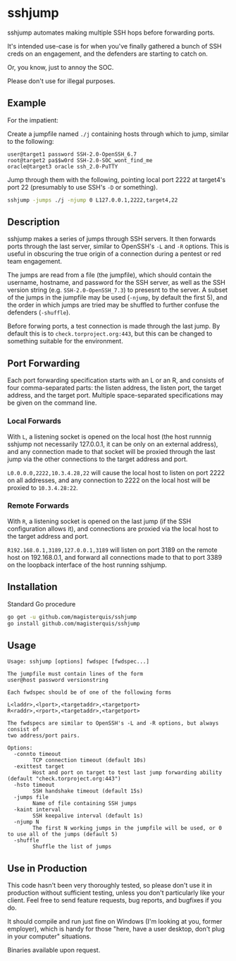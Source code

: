 sshjump
=======
sshjump automates making multiple SSH hops before forwarding ports.

It's intended use-case is for when you've finally gathered a bunch of SSH creds
on an engagement, and the defenders are starting to catch on.

Or, you know, just to annoy the SOC.

Please don't use for illegal purposes.

Example
-------
For the impatient:

Create a jumpfile named `./j` containing hosts through which to jump, similar
to the following:
```
user@target1 password SSH-2.0-OpenSSH_6.7
root@target2 pa$$w0rd SSH-2.0-SOC_wont_find_me
oracle@target3 oracle ssh_2.0-PuTTY
```
Jump through them with the following, pointing local port 2222 at target4's
port 22 (presumably to use SSH's `-D` or something).
```bash
sshjump -jumps ./j -njump 0 L127.0.0.1,2222,target4,22
```

Description
-----------
sshjump makes a series of jumps through SSH servers.  It then forwards ports
through the last server, similar to OpenSSH's `-L` and `-R` options.  This is
useful in obscuring the true origin of a connection during a pentest or red
team engagement.

The jumps are read from a file (the jumpfile), which should contain the
username, hostname, and password for the SSH server, as well as the SSH version
string (e.g. `SSH-2.0-OpenSSH_7.3`) to presesnt to the server.  A subset of the
jumps in the jumpfile may be used (`-njump`, by default the first 5), and the
order in which jumps are tried may be shuffled to further confuse the
defenders (`-shuffle`).

Before forwing ports, a test connection is made through the last jump.  By
default this is to `check.torproject.org:443`, but this can be changed to
something suitable for the environment.

Port Forwarding
---------------
Each port forwarding specification starts with an L or an R, and consists of
four comma-separated parts: the listen address, the listen port, the target
address, and the target port.  Multiple space-separated specifications may be
given on the command line.

### Local Forwards

With `L`, a listening socket is opened on the local host (the host runnnig
sshjump not necessarily 127.0.0.1, it can be only on an external address), and
any connection made to that socket will be proxied through the last jump via
the other connections to the target address and port.

`L0.0.0.0,2222,10.3.4.28,22` will cause the local host to listen on port 2222
on all addresses, and any connection to 2222 on the local host will be proxied
to `10.3.4.28:22`.

### Remote Forwards

With `R`, a listening socket is opened on the last jump (if the SSH
configuration allows it), and connections are proxied via the local host to the
target address and port.

`R192.168.0.1,3189,127.0.0.1,3189` will listen on port 3189 on the remote host
on 192.168.0.1, and forward all connections made to that to port 3389 on the
loopback interface of the host running sshjump.

Installation
------------
Standard Go procedure
```bash
go get -u github.com/magisterquis/sshjump
go install github.com/magisterquis/sshjump
```

Usage
-----
```
Usage: sshjump [options] fwdspec [fwdspec...]

The jumpfile must contain lines of the form
user@host password versionstring

Each fwdspec should be of one of the following forms

L<laddr>,<lport>,<targetaddr>,<targetport>
R<raddr>,<rport>,<targetaddr>,<targetport>

The fwdspecs are similar to OpenSSH's -L and -R options, but always consist of
two address/port pairs.

Options:
  -connto timeout
    	TCP connection timeout (default 10s)
  -exittest target
    	Host and port on target to test last jump forwarding ability (default "check.torproject.org:443")
  -hsto timeout
    	SSH handshake timeout (default 15s)
  -jumps file
    	Name of file containing SSH jumps
  -kaint interval
    	SSH keepalive interval (default 1s)
  -njump N
    	The first N working jumps in the jumpfile will be used, or 0 to use all of the jumps (default 5)
  -shuffle
    	Shuffle the list of jumps
```

Use in Production
-----------------
This code hasn't been very thoroughly tested, so please don't use it in
production without sufficient testing, unless you don't particularly like your
client.  Feel free to send feature requests, bug reports, and bugfixes if you
do.

It should compile and run just fine on Windows (I'm looking at you, former
employer), which is handy for those "here, have a user desktop, don't plug in
your computer" situations.

Binaries available upon request.
